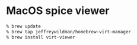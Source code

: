 # MacOS spice viewer

```zsh
% brew update
% brew tap jeffreywildman/homebrew-virt-manager
% brew install virt-viewer
```
